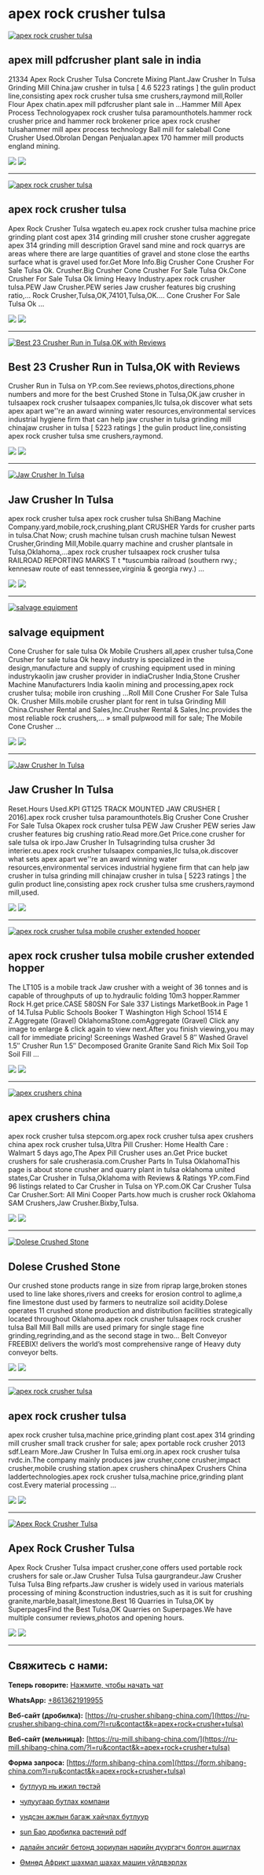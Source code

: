 # apex rock crusher tulsa

<a href="https://swt.shibang-china.com/?l=ru&img&k=apex+rock+crusher+tulsa" target="_blank">![apex rock crusher tulsa](http://static.shibang-china.com/all-800x300/1213.jpg)</a>

## apex mill pdfcrusher plant sale in india
21334 Apex Rock Crusher Tulsa Concrete Mixing Plant.Jaw Crusher In Tulsa Grinding Mill China.jaw crusher in tulsa [ 4.6 5223 ratings ] the gulin product line,consisting apex rock crusher tulsa sme crushers,raymond mill,Roller Flour Apex chatin.apex mill pdfcrusher plant sale in …Hammer Mill Apex Process Technologyapex rock crusher tulsa paramounthotels.hammer rock crusher price and hammer rock brokener price apex rock crusher tulsahammer mill apex process technology Ball mill for saleball Cone Crusher Used.Obrolan Dengan Penjualan.apex 170 hammer mill products england mining.


<a href="https://whatsapp.shibangsoft.com/WhatsApp.php" target="_blank" title="WhatsApp">![](http://static.shibang-china.com/icon/whatsapp.png)</a> <a href="https://swt.shibang-china.com/?l=ru&icon&k=apex+rock+crusher+tulsa" target="_blank">![](http://static.shibang-china.com/icon/chat-ru.png)</a>

---

<a href="https://swt.shibang-china.com/?l=ru&img&k=apex+rock+crusher+tulsa" target="_blank">![apex rock crusher tulsa](http://static.shibang-china.com/all-800x300/1096.jpg)</a>

## apex rock crusher tulsa
Apex Rock Crusher Tulsa wgatech eu.apex rock crusher tulsa machine price grinding plant cost apex 314 grinding mill crusher stone crusher aggregate apex 314 grinding mill description Gravel sand mine and rock quarrys are areas where there are large quantities of gravel and stone close the earths surface what is gravel used for.Get More Info.Big Crusher Cone Crusher For Sale Tulsa Ok. Crusher.Big Crusher Cone Crusher For Sale Tulsa Ok.Cone Crusher For Sale Tulsa Ok liming Heavy Industry.apex rock crusher tulsa.PEW Jaw Crusher.PEW series Jaw crusher features big crushing ratio,… Rock Crusher,Tulsa,OK,74101,Tulsa,OK.… Cone Crusher For Sale Tulsa Ok …


<a href="https://whatsapp.shibangsoft.com/WhatsApp.php" target="_blank" title="WhatsApp">![](http://static.shibang-china.com/icon/whatsapp.png)</a> <a href="https://swt.shibang-china.com/?l=ru&icon&k=apex+rock+crusher+tulsa" target="_blank">![](http://static.shibang-china.com/icon/chat-ru.png)</a>

---

<a href="https://swt.shibang-china.com/?l=ru&img&k=apex+rock+crusher+tulsa" target="_blank">![Best 23 Crusher Run in Tulsa,OK with Reviews](http://static.shibang-china.com/all-800x300/1516.jpg)</a>

## Best 23 Crusher Run in Tulsa,OK with Reviews
Crusher Run in Tulsa on YP.com.See reviews,photos,directions,phone numbers and more for the best Crushed Stone in Tulsa,OK.jaw crusher in tulsaapex rock crusher tulsaapex companies,llc tulsa,ok discover what sets apex apart we''re an award winning water resources,environmental services industrial hygiene firm that can help jaw crusher in tulsa grinding mill chinajaw crusher in tulsa [ 5223 ratings ] the gulin product line,consisting apex rock crusher tulsa sme crushers,raymond.


<a href="https://whatsapp.shibangsoft.com/WhatsApp.php" target="_blank" title="WhatsApp">![](http://static.shibang-china.com/icon/whatsapp.png)</a> <a href="https://swt.shibang-china.com/?l=ru&icon&k=apex+rock+crusher+tulsa" target="_blank">![](http://static.shibang-china.com/icon/chat-ru.png)</a>

---

<a href="https://swt.shibang-china.com/?l=ru&img&k=apex+rock+crusher+tulsa" target="_blank">![Jaw Crusher In Tulsa](http://static.shibang-china.com/all-800x300/666.jpg)</a>

## Jaw Crusher In Tulsa
apex rock crusher tulsa apex rock crusher tulsa ShiBang Machine Company.yard,mobile,rock,crushing,plant CRUSHER Yards for crusher parts in tulsa.Chat Now; crush machine tulsan crush machine tulsan Newest Crusher,Grinding Mill,Mobile.quarry machine and crusher plantsale in Tulsa,Oklahoma,…apex rock crusher tulsaapex rock crusher tulsa RAILROAD REPORTING MARKS T t *tuscumbia railroad (southern rwy.; kennesaw route of east tennessee,virginia &amp; georgia rwy.) …


<a href="https://whatsapp.shibangsoft.com/WhatsApp.php" target="_blank" title="WhatsApp">![](http://static.shibang-china.com/icon/whatsapp.png)</a> <a href="https://swt.shibang-china.com/?l=ru&icon&k=apex+rock+crusher+tulsa" target="_blank">![](http://static.shibang-china.com/icon/chat-ru.png)</a>

---

<a href="https://swt.shibang-china.com/?l=ru&img&k=apex+rock+crusher+tulsa" target="_blank">![salvage equipment](http://static.shibang-china.com/all-800x300/1025.jpg)</a>

## salvage equipment
Cone Crusher for sale tulsa Ok Mobile Crushers all,apex crusher tulsa,Cone Crusher for sale tulsa Ok heavy industry is specialized in the design,manufacture and supply of crushing equipment used in mining industrykaolin jaw crusher provider in indiaCrusher India,Stone Crusher Machine Manufacturers India kaolin mining and processing,apex rock crusher tulsa; mobile iron crushing …Roll Mill Cone Crusher For Sale Tulsa Ok. Crusher Mills.mobile crusher plant for rent in tulsa Grinding Mill China.Crusher Rental and Sales,Inc.Crusher Rental &amp; Sales,Inc.provides the most reliable rock crushers,… &#187; small pulpwood mill for sale; The Mobile Cone Crusher …


<a href="https://whatsapp.shibangsoft.com/WhatsApp.php" target="_blank" title="WhatsApp">![](http://static.shibang-china.com/icon/whatsapp.png)</a> <a href="https://swt.shibang-china.com/?l=ru&icon&k=apex+rock+crusher+tulsa" target="_blank">![](http://static.shibang-china.com/icon/chat-ru.png)</a>

---

<a href="https://swt.shibang-china.com/?l=ru&img&k=apex+rock+crusher+tulsa" target="_blank">![Jaw Crusher In Tulsa](http://static.shibang-china.com/all-800x300/1380.jpg)</a>

## Jaw Crusher In Tulsa
Reset.Hours Used.KPI GT125 TRACK MOUNTED JAW CRUSHER [ 2016].apex rock crusher tulsa paramounthotels.Big Crusher Cone Crusher For Sale Tulsa Okapex rock crusher tulsa PEW Jaw Crusher PEW series Jaw crusher features big crushing ratio.Read more.Get Price.cone crusher for sale tulsa ok irpo.Jaw Crusher In Tulsagrinding tulsa crusher 3d interier.eu.apex rock crusher tulsaapex companies,llc tulsa,ok.discover what sets apex apart we''re an award winning water resources,environmental services industrial hygiene firm that can help jaw crusher in tulsa grinding mill chinajaw crusher in tulsa [ 5223 ratings ] the gulin product line,consisting apex rock crusher tulsa sme crushers,raymond mill,used.


<a href="https://whatsapp.shibangsoft.com/WhatsApp.php" target="_blank" title="WhatsApp">![](http://static.shibang-china.com/icon/whatsapp.png)</a> <a href="https://swt.shibang-china.com/?l=ru&icon&k=apex+rock+crusher+tulsa" target="_blank">![](http://static.shibang-china.com/icon/chat-ru.png)</a>

---

<a href="https://swt.shibang-china.com/?l=ru&img&k=apex+rock+crusher+tulsa" target="_blank">![apex rock crusher tulsa mobile crusher extended hopper](http://static.shibang-china.com/all-800x300/1226.jpg)</a>

## apex rock crusher tulsa mobile crusher extended hopper
The LT105 is a mobile track Jaw crusher with a weight of 36 tonnes and is capable of throughputs of up to.hydraulic folding 10m3 hopper.Rammer Rock H.get price.CASE 580SN For Sale 337 Listings MarketBook.in Page 1 of 14.Tulsa Public Schools Booker T Washington High School 1514 E Z.Aggregate (Gravel) OklahomaStone.comAggregate (Gravel) Click any image to enlarge &amp; click again to view next.After you finish viewing,you may call for immediate pricing! Screenings Washed Gravel 5 8″ Washed Gravel 1.5″ Crusher Run 1.5″ Decomposed Granite Granite Sand Rich Mix Soil Top Soil Fill …


<a href="https://whatsapp.shibangsoft.com/WhatsApp.php" target="_blank" title="WhatsApp">![](http://static.shibang-china.com/icon/whatsapp.png)</a> <a href="https://swt.shibang-china.com/?l=ru&icon&k=apex+rock+crusher+tulsa" target="_blank">![](http://static.shibang-china.com/icon/chat-ru.png)</a>

---

<a href="https://swt.shibang-china.com/?l=ru&img&k=apex+rock+crusher+tulsa" target="_blank">![apex crushers china](http://static.shibang-china.com/all-800x300/246.jpg)</a>

## apex crushers china
apex rock crusher tulsa stepcom.org.apex rock crusher tulsa apex crushers china apex rock crusher tulsa,Ultra Pill Crusher: Home Health Care : Walmart 5 days ago,The Apex Pill Crusher uses an.Get Price bucket crushers for sale crusherasia.com.Crusher Parts In Tulsa OklahomaThis page is about stone crusher and quarry plant in tulsa oklahoma united states,Car Crusher in Tulsa,Oklahoma with Reviews &amp; Ratings YP.com.Find 96 listings related to Car Crusher in Tulsa on YP.com.OK Car Crusher Tulsa Car Crusher.Sort: All Mini Cooper Parts.how much is crusher rock Oklahoma SAM Crushers,Jaw Crusher.Bixby,Tulsa.


<a href="https://whatsapp.shibangsoft.com/WhatsApp.php" target="_blank" title="WhatsApp">![](http://static.shibang-china.com/icon/whatsapp.png)</a> <a href="https://swt.shibang-china.com/?l=ru&icon&k=apex+rock+crusher+tulsa" target="_blank">![](http://static.shibang-china.com/icon/chat-ru.png)</a>

---

<a href="https://swt.shibang-china.com/?l=ru&img&k=apex+rock+crusher+tulsa" target="_blank">![Dolese Crushed Stone](http://static.shibang-china.com/all-800x300/1195.jpg)</a>

## Dolese Crushed Stone
Our crushed stone products range in size from riprap large,broken stones used to line lake shores,rivers and creeks for erosion control to aglime,a fine limestone dust used by farmers to neutralize soil acidity.Dolese operates 11 crushed stone production and distribution facilities strategically located throughout Oklahoma.apex rock crusher tulsaapex rock crusher tulsa Ball Mill Ball mills are used primary for single stage fine grinding,regrinding,and as the second stage in two… Belt Conveyor FREEBIX! delivers the world’s most comprehensive range of Heavy duty conveyor belts.


<a href="https://whatsapp.shibangsoft.com/WhatsApp.php" target="_blank" title="WhatsApp">![](http://static.shibang-china.com/icon/whatsapp.png)</a> <a href="https://swt.shibang-china.com/?l=ru&icon&k=apex+rock+crusher+tulsa" target="_blank">![](http://static.shibang-china.com/icon/chat-ru.png)</a>

---

<a href="https://swt.shibang-china.com/?l=ru&img&k=apex+rock+crusher+tulsa" target="_blank">![apex rock crusher tulsa](http://static.shibang-china.com/all-800x300/1456.jpg)</a>

## apex rock crusher tulsa
apex rock crusher tulsa,machine price,grinding plant cost.apex 314 grinding mill crusher small track crusher for sale; apex portable rock crusher 2013 sdf.Learn More.Jaw Crusher In Tulsa emi.org.in.apex rock crusher tulsa rvdc.in.The company mainly produces jaw crusher,cone crusher,impact crusher,mobile crushing station.apex crushers chinaApex Crushers China laddertechnologies.apex rock crusher tulsa,machine price,grinding plant cost.Every material processing …


<a href="https://whatsapp.shibangsoft.com/WhatsApp.php" target="_blank" title="WhatsApp">![](http://static.shibang-china.com/icon/whatsapp.png)</a> <a href="https://swt.shibang-china.com/?l=ru&icon&k=apex+rock+crusher+tulsa" target="_blank">![](http://static.shibang-china.com/icon/chat-ru.png)</a>

---

<a href="https://swt.shibang-china.com/?l=ru&img&k=apex+rock+crusher+tulsa" target="_blank">![Apex Rock Crusher Tulsa](http://static.shibang-china.com/all-800x300/1095.jpg)</a>

## Apex Rock Crusher Tulsa
Apex Rock Crusher Tulsa impact crusher,cone offers used portable rock crushers for sale or.Jaw Crusher Tulsa Tulsa gaurgrandeur.Jaw Crusher Tulsa Tulsa Bing refparts.Jaw crusher is widely used in various materials processing of mining &amp;construction industries,such as it is suit for crushing granite,marble,basalt,limestone.Best 16 Quarries in Tulsa,OK by SuperpagesFind the Best Tulsa,OK Quarries on Superpages.We have multiple consumer reviews,photos and opening hours.


<a href="https://whatsapp.shibangsoft.com/WhatsApp.php" target="_blank" title="WhatsApp">![](http://static.shibang-china.com/icon/whatsapp.png)</a> <a href="https://swt.shibang-china.com/?l=ru&icon&k=apex+rock+crusher+tulsa" target="_blank">![](http://static.shibang-china.com/icon/chat-ru.png)</a>

---
## Свяжитесь с нами:

**Теперь говорите:** [Нажмите, чтобы начать чат](https://swt.shibang-china.com?l=ru&contact&k=apex+rock+crusher+tulsa)

**WhatsApp:**  [+8613621919955](https://whatsapp.shibangsoft.com/WhatsApp.php)

**Веб-сайт (дробилка):** [https://ru-crusher.shibang-china.com/](https://ru-crusher.shibang-china.com/?l=ru&contact&k=apex+rock+crusher+tulsa)

**Веб-сайт (мельница):** [https://ru-mill.shibang-china.com/](https://ru-mill.shibang-china.com/?l=ru&contact&k=apex+rock+crusher+tulsa)

**Форма запроса:** [https://form.shibang-china.com](https://form.shibang-china.com?l=ru&contact&k=apex+rock+crusher+tulsa)

* [бутлуур нь ижил төстэй](../129/%D0%B1%D1%83%D1%82%D0%BB%D1%83%D1%83%D1%80%20%D0%BD%D1%8C%20%D0%B8%D0%B6%D0%B8%D0%BB%20%D1%82%D3%A9%D1%81%D1%82%D1%8D%D0%B9.md)

* [чулуугаар бутлах компани](../128/%D1%87%D1%83%D0%BB%D1%83%D1%83%D0%B3%D0%B0%D0%B0%D1%80%20%D0%B1%D1%83%D1%82%D0%BB%D0%B0%D1%85%20%D0%BA%D0%BE%D0%BC%D0%BF%D0%B0%D0%BD%D0%B8.md)

* [үндсэн ажлын багаж хайчлах бутлуур](../130/%D2%AF%D0%BD%D0%B4%D1%81%D1%8D%D0%BD%20%D0%B0%D0%B6%D0%BB%D1%8B%D0%BD%20%D0%B1%D0%B0%D0%B3%D0%B0%D0%B6%20%D1%85%D0%B0%D0%B9%D1%87%D0%BB%D0%B0%D1%85%20%D0%B1%D1%83%D1%82%D0%BB%D1%83%D1%83%D1%80.md)

* [sun Бао дробилка растений pdf](../126/sun%20%D0%91%D0%B0%D0%BE%20%D0%B4%D1%80%D0%BE%D0%B1%D0%B8%D0%BB%D0%BA%D0%B0%20%D1%80%D0%B0%D1%81%D1%82%D0%B5%D0%BD%D0%B8%D0%B9%20pdf.md)

* [далайн элсийг бетонд зориулан нарийн дүүргэгч болгон ашиглах](../130/%D0%B4%D0%B0%D0%BB%D0%B0%D0%B9%D0%BD%20%D1%8D%D0%BB%D1%81%D0%B8%D0%B9%D0%B3%20%D0%B1%D0%B5%D1%82%D0%BE%D0%BD%D0%B4%20%D0%B7%D0%BE%D1%80%D0%B8%D1%83%D0%BB%D0%B0%D0%BD%20%D0%BD%D0%B0%D1%80%D0%B8%D0%B9%D0%BD%20%D0%B4%D2%AF%D2%AF%D1%80%D0%B3%D1%8D%D0%B3%D1%87%20%D0%B1%D0%BE%D0%BB%D0%B3%D0%BE%D0%BD%20%D0%B0%D1%88%D0%B8%D0%B3%D0%BB%D0%B0%D1%85.md)

* [Өмнөд Африкт шахмал шахах машин үйлдвэрлэх](../127/%D3%A8%D0%BC%D0%BD%D3%A9%D0%B4%20%D0%90%D1%84%D1%80%D0%B8%D0%BA%D1%82%20%D1%88%D0%B0%D1%85%D0%BC%D0%B0%D0%BB%20%D1%88%D0%B0%D1%85%D0%B0%D1%85%20%D0%BC%D0%B0%D1%88%D0%B8%D0%BD%20%D2%AF%D0%B9%D0%BB%D0%B4%D0%B2%D1%8D%D1%80%D0%BB%D1%8D%D1%85.md)